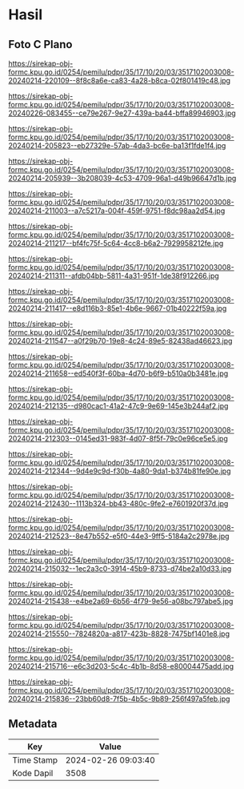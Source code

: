 # Hasil

## Foto C Plano

https://sirekap-obj-formc.kpu.go.id/0254/pemilu/pdpr/35/17/10/20/03/3517102003008-20240214-220109--8f8c8a6e-ca83-4a28-b8ca-02f801419c48.jpg

https://sirekap-obj-formc.kpu.go.id/0254/pemilu/pdpr/35/17/10/20/03/3517102003008-20240226-083455--ce79e267-9e27-439a-ba44-bffa89946903.jpg

https://sirekap-obj-formc.kpu.go.id/0254/pemilu/pdpr/35/17/10/20/03/3517102003008-20240214-205823--eb27329e-57ab-4da3-bc6e-ba13f1fde1f4.jpg

https://sirekap-obj-formc.kpu.go.id/0254/pemilu/pdpr/35/17/10/20/03/3517102003008-20240214-205939--3b208039-4c53-4709-96a1-d49b96647d1b.jpg

https://sirekap-obj-formc.kpu.go.id/0254/pemilu/pdpr/35/17/10/20/03/3517102003008-20240214-211003--a7c5217a-004f-459f-9751-f8dc98aa2d54.jpg

https://sirekap-obj-formc.kpu.go.id/0254/pemilu/pdpr/35/17/10/20/03/3517102003008-20240214-211217--bf4fc75f-5c64-4cc8-b6a2-7929958212fe.jpg

https://sirekap-obj-formc.kpu.go.id/0254/pemilu/pdpr/35/17/10/20/03/3517102003008-20240214-211311--afdb04bb-5811-4a31-951f-1de38f912266.jpg

https://sirekap-obj-formc.kpu.go.id/0254/pemilu/pdpr/35/17/10/20/03/3517102003008-20240214-211417--e8d116b3-85e1-4b6e-9667-01b40222f59a.jpg

https://sirekap-obj-formc.kpu.go.id/0254/pemilu/pdpr/35/17/10/20/03/3517102003008-20240214-211547--a0f29b70-19e8-4c24-89e5-82438ad46623.jpg

https://sirekap-obj-formc.kpu.go.id/0254/pemilu/pdpr/35/17/10/20/03/3517102003008-20240214-211658--ed540f3f-60ba-4d70-b6f9-b510a0b3481e.jpg

https://sirekap-obj-formc.kpu.go.id/0254/pemilu/pdpr/35/17/10/20/03/3517102003008-20240214-212135--d980cac1-41a2-47c9-9e69-145e3b244af2.jpg

https://sirekap-obj-formc.kpu.go.id/0254/pemilu/pdpr/35/17/10/20/03/3517102003008-20240214-212303--0145ed31-983f-4d07-8f5f-79c0e96ce5e5.jpg

https://sirekap-obj-formc.kpu.go.id/0254/pemilu/pdpr/35/17/10/20/03/3517102003008-20240214-212344--9d4e9c9d-f30b-4a80-9da1-b374b81fe90e.jpg

https://sirekap-obj-formc.kpu.go.id/0254/pemilu/pdpr/35/17/10/20/03/3517102003008-20240214-212430--1113b324-bb43-480c-9fe2-e7601920f37d.jpg

https://sirekap-obj-formc.kpu.go.id/0254/pemilu/pdpr/35/17/10/20/03/3517102003008-20240214-212523--8e47b552-e5f0-44e3-9ff5-5184a2c2978e.jpg

https://sirekap-obj-formc.kpu.go.id/0254/pemilu/pdpr/35/17/10/20/03/3517102003008-20240214-215032--1ec2a3c0-3914-45b9-8733-d74be2a10d33.jpg

https://sirekap-obj-formc.kpu.go.id/0254/pemilu/pdpr/35/17/10/20/03/3517102003008-20240214-215438--e4be2a69-6b56-4f79-9e56-a08bc797abe5.jpg

https://sirekap-obj-formc.kpu.go.id/0254/pemilu/pdpr/35/17/10/20/03/3517102003008-20240214-215550--7824820a-a817-423b-8828-7475bf1401e8.jpg

https://sirekap-obj-formc.kpu.go.id/0254/pemilu/pdpr/35/17/10/20/03/3517102003008-20240214-215716--e6c3d203-5c4c-4b1b-8d58-e80004475add.jpg

https://sirekap-obj-formc.kpu.go.id/0254/pemilu/pdpr/35/17/10/20/03/3517102003008-20240214-215836--23bb60d8-7f5b-4b5c-9b89-256f497a5feb.jpg


## Metadata

| Key        | Value               |
| ---------- | ------------------- |
| Time Stamp | 2024-02-26 09:03:40 |
| Kode Dapil | 3508                |



